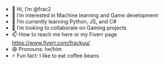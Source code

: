 - 👋 Hi, I’m @frac2
- 👀 I’m interested in Machine learning and Game development
- 🌱 I’m currently learning Python, JS, and C#
- 💞️ I’m looking to collaborate on Gaming projects
- 📫 How to reach me here or my Fiverr page https://www.fiverr.com/frackuu/
- 😄 Pronouns: he/him
- ⚡ Fun fact: I like to eat coffee beans

<!---
frac2/frac2 is a ✨ special ✨ repository because its `README.md` (this file) appears on your GitHub profile.
You can click the Preview link to take a look at your changes.
--->
